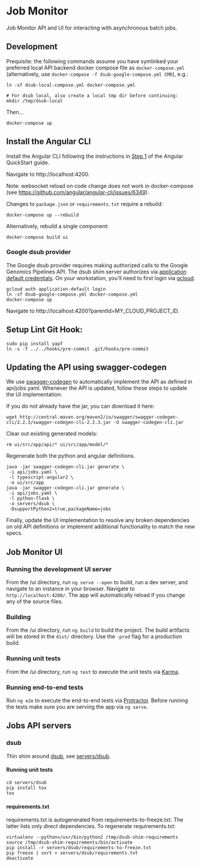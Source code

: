 # Job Monitor

Job Monitor API and UI for interacting with asynchronous batch jobs.

## Development

Prequisite: the following commands assume you have symlinked your preferred
local API backend docker compose file as `docker-compose.yml` (alternatively,
use `docker-compose -f dsub-google-compose.yml CMD`), e.g.:

```
ln -sf dsub-local-compose.yml docker-compose.yml

# For dsub local, also create a local tmp dir before continuing:
mkdir /tmp/dsub-local
```

Then...

```
docker-compose up
```
## Install the Angular CLI

Install the Angular CLI following the instructions in [Step 1](https://angular.io/guide/quickstart#devenv) of the Angular QuickStart guide.


Navigate to http://localhost:4200.

Note: websocket reload on code change does not work in docker-compose (see
https://github.com/angular/angular-cli/issues/6349).

Changes to `package.json` or `requirements.txt` require a rebuild:

```
docker-compose up --rebuild
```

Alternatively, rebuild a single component:

```
docker-compose build ui
```

### Google dsub provider

The Google dsub provider requires making authorized calls to the Google Genomics
Pipelines API. The dsub shim server authorizes via [application default
credentials](https://developers.google.com/identity/protocols/application-default-credentials).
On your workstation, you'll need to first login via [gcloud](https://cloud.google.com/sdk/docs/quickstarts).

```
gcloud auth application-default login
ln -sf dsub-google-compose.yml docker-compose.yml
docker-compose up
```

Navigate to http://localhost:4200?parentId=MY_CLOUD_PROJECT_ID.

## Setup Lint Git Hook:
```
sudo pip install yapf
ln -s -f ../../hooks/pre-commit .git/hooks/pre-commit
```

## Updating the API using swagger-codegen

We use [swagger-codegen](https://github.com/swagger-api/swagger-codegen) to automatically implement the API as defined in api/jobs.yaml.
Whenever the API is updated, follow these steps to update the UI implementation:

If you do not already have the jar, you can download it here:
```
wget http://central.maven.org/maven2/io/swagger/swagger-codegen-cli/2.2.3/swagger-codegen-cli-2.2.3.jar -O swagger-codegen-cli.jar
```

Clear out existing generated models:
```
rm ui/src/app/api/* ui/src/app/model/*
```

Regenerate both the python and angular definitions.
```
java -jar swagger-codegen-cli.jar generate \
 -i api/jobs.yaml \
 -l typescript-angular2 \
 -o ui/src/app
java -jar swagger-codegen-cli.jar generate \
 -i api/jobs.yaml \
 -l python-flask \
 -o servers/dsub \
 -DsupportPython2=true,packageName=jobs
```

Finally, update the UI implementation to resolve any broken dependencies on old API definitions or implement additional functionality to match the new specs.

## Job Monitor UI

### Running the development UI server

From the /ui directory, run `ng serve --open` to build, run a dev server, and navigate to an instance in your browser. Navigate to `http://localhost:4200/`. The app will automatically reload if you change any of the source files.

### Building

From the /ui directory, run `ng build` to build the project. The build artifacts will be stored in the `dist/` directory. Use the `-prod` flag for a production build.

### Running unit tests

From the /ui directory, run `ng test` to execute the unit tests via [Karma](https://karma-runner.github.io).

### Running end-to-end tests

Run `ng e2e` to execute the end-to-end tests via [Protractor](http://www.protractortest.org/).
Before running the tests make sure you are serving the app via `ng serve`.

## Jobs API servers

### dsub

Thin shim around [dsub](https://github.com/googlegenomics/dsub), see
[servers/dsub](servers/dsub).

#### Running unit tests

```
cd servers/dsub
pip install tox
tox
```

#### requirements.txt

requirements.txt is autogenerated from requirements-to-freeze.txt. The latter
lists only direct dependencies. To regenerate requirements.txt:

```
virtualenv --python=/usr/bin/python2 /tmp/dsub-shim-requirements
source /tmp/dsub-shim-requirements/bin/activate
pip install -r servers/dsub/requirements-to-freeze.txt
pip freeze | sort > servers/dsub/requirements.txt
deactivate
```